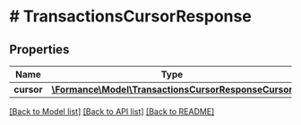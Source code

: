 # # TransactionsCursorResponse

## Properties

Name | Type | Description | Notes
------------ | ------------- | ------------- | -------------
**cursor** | [**\Formance\Model\TransactionsCursorResponseCursor**](TransactionsCursorResponseCursor.md) |  |

[[Back to Model list]](../../README.md#models) [[Back to API list]](../../README.md#endpoints) [[Back to README]](../../README.md)
